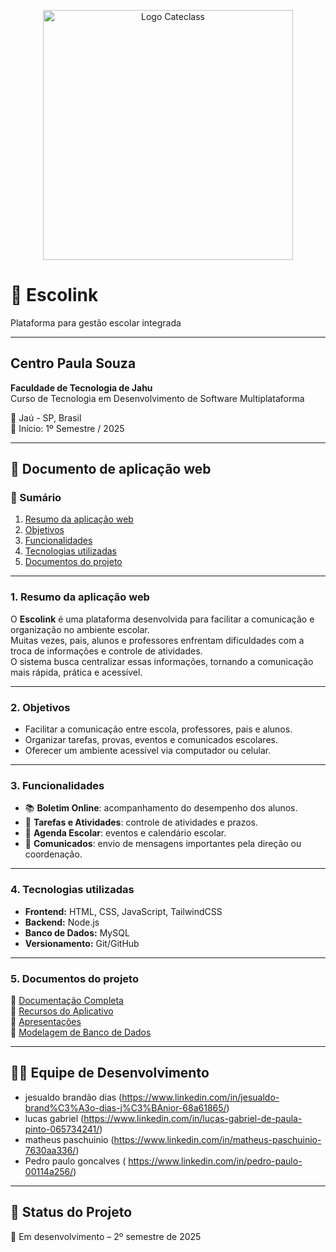 <p align="center">
  <img src="documentos/logo-cateclass.png" alt="Logo Cateclass" width="400"/>
</p>


# 📘 Escolink

Plataforma para gestão escolar integrada

---

## Centro Paula Souza  
**Faculdade de Tecnologia de Jahu**  
Curso de Tecnologia em Desenvolvimento de Software Multiplataforma  

📍 Jaú - SP, Brasil  
📅 Início: 1º Semestre / 2025  

---

## 📄 Documento de aplicação web

### 📑 Sumário
1. [Resumo da aplicação web](#1-resumo-da-aplicação-web)  
2. [Objetivos](#2-objetivos)  
3. [Funcionalidades](#3-funcionalidades)  
4. [Tecnologias utilizadas](#4-tecnologias-utilizadas)  
5. [Documentos do projeto](#5-documentos-do-projeto)

---

### 1. Resumo da aplicação web  
O **Escolink** é uma plataforma desenvolvida para facilitar a comunicação e organização no ambiente escolar.  
Muitas vezes, pais, alunos e professores enfrentam dificuldades com a troca de informações e controle de atividades.  
O sistema busca centralizar essas informações, tornando a comunicação mais rápida, prática e acessível.  

---

### 2. Objetivos  
- Facilitar a comunicação entre escola, professores, pais e alunos.  
- Organizar tarefas, provas, eventos e comunicados escolares.  
- Oferecer um ambiente acessível via computador ou celular.  

---

### 3. Funcionalidades  
- 📚 **Boletim Online**: acompanhamento do desempenho dos alunos.  
- 📝 **Tarefas e Atividades**: controle de atividades e prazos.  
- 📅 **Agenda Escolar**: eventos e calendário escolar.  
- 📢 **Comunicados**: envio de mensagens importantes pela direção ou coordenação.  

---

### 4. Tecnologias utilizadas  
- **Frontend:** HTML, CSS, JavaScript, TailwindCSS  
- **Backend:** Node.js   
- **Banco de Dados:** MySQL 
- **Versionamento:** Git/GitHub  

---

### 5. Documentos do projeto  
📂 [Documentação Completa](./documentos)  
📂 [Recursos do Aplicativo](./aplicativo/recursos)  
📄 [Apresentações](./documentos/apresentacao.pdf)  
📄 [Modelagem de Banco de Dados](./documentos/modelagem-bd.pdf)  

---

## 👨‍💻 Equipe de Desenvolvimento  
- jesualdo brandão dias (https://www.linkedin.com/in/jesualdo-brand%C3%A3o-dias-j%C3%BAnior-68a61865/)
- lucas gabriel (https://www.linkedin.com/in/lucas-gabriel-de-paula-pinto-065734241/)
- matheus paschuinio (https://www.linkedin.com/in/matheus-paschuinio-7630aa336/)
- Pedro paulo goncalves ( https://www.linkedin.com/in/pedro-paulo-00114a256/)

---

## 📌 Status do Projeto  
🚧 Em desenvolvimento – 2º semestre de 2025
